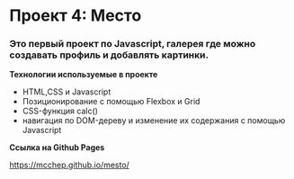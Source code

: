 # Проект 4: Место

### Это первый проект по Javascript, галерея где можно создавать профиль и добавлять картинки.

**Технологии используемые в проекте**

* HTML,CSS и Javascript
* Позиционирование с помощью Flexbox и Grid
* CSS-функция calc()
* навигация по DOM-дереву и изменение их содержания с помощью Javascript

**Ссылка на Github Pages**

https://mcchep.github.io/mesto/
